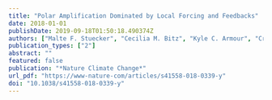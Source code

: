 ```yaml
---
title: "Polar Amplification Dominated by Local Forcing and Feedbacks"
date: 2018-01-01
publishDate: 2019-09-18T01:50:18.490374Z
authors: ["Malte F. Stuecker", "Cecilia M. Bitz", "Kyle C. Armour", "Cristian Proistosescu", "Sarah M. Kang", "Shang-Ping Xie", "Doyeon Kim", "Shayne McGregor", "Wenjun Zhang", "Sen Zhao", "Wenju Cai", "Yue Dong", "Fei-Fei Jin"]
publication_types: ["2"]
abstract: ""
featured: false
publication: "*Nature Climate Change*"
url_pdf: "https://www-nature-com/articles/s41558-018-0339-y"
doi: "10.1038/s41558-018-0339-y"
---
```


